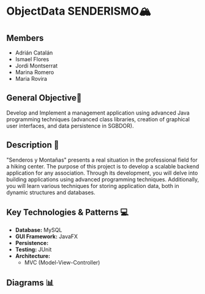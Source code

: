 # ObjectData SENDERISMO🏔
## Members
- Adrián Catalán
- Ismael Flores
- Jordi Montserrat
- Marina Romero
- Maria Rovira
## General Objective📝
Develop and Implement a management application using advanced Java programming techniques (advanced class libraries, creation of graphical user interfaces, and data persistence in SGBDOR).

## Description 🚩
"Senderos y Montañas" presents a real situation in the professional field for a hiking center. The purpose of this project is to develop a scalable backend application for any association. Through its development, you will delve into building applications using advanced programming techniques. Additionally, you will learn various techniques for storing application data, both in dynamic structures and databases.

## Key Technologies & Patterns 💻
- **Database:** MySQL
- **GUI Framework:** JavaFX
- **Persistence:** 
- **Testing:** JUnit
- **Architecture:**
  - MVC (Model-View-Controller)

## Diagrams 📊
